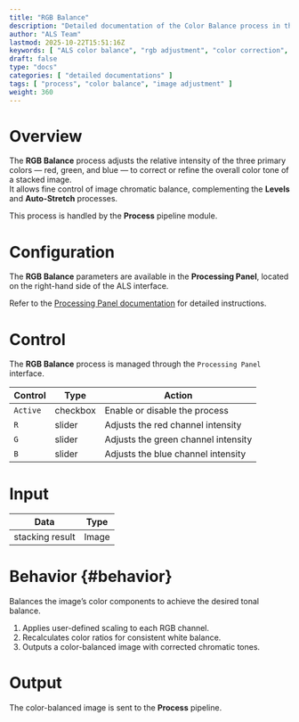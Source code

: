 ```yaml
---
title: "RGB Balance"
description: "Detailed documentation of the Color Balance process in the ALS Process module"
author: "ALS Team"
lastmod: 2025-10-22T15:51:16Z
keywords: [ "ALS color balance", "rgb adjustment", "color correction", "visual processing" ]
draft: false
type: "docs"
categories: [ "detailed documentations" ]
tags: [ "process", "color balance", "image adjustment" ]
weight: 360
---
```


# Overview

The **RGB Balance** process adjusts the relative intensity of the three primary colors — red, green, and blue — to correct or refine the overall color tone of a stacked image.  
It allows fine control of image chromatic balance, complementing the **Levels** and **Auto-Stretch** processes.

This process is handled by the **Process** pipeline module.

# Configuration

The **RGB Balance** parameters are available in the **Processing Panel**, located on the right-hand side of the 
ALS interface.

Refer to the [Processing Panel documentation](../../../../userguide/ui/processing/#balance-section) for detailed 
instructions.

# Control

The **RGB Balance** process is managed through the `Processing Panel` interface.

| Control  | Type     | Action                              |
|----------|----------|-------------------------------------|
| `Active` | checkbox | Enable or disable the process       |
| `R`      | slider   | Adjusts the red channel intensity   |
| `G`      | slider   | Adjusts the green channel intensity |
| `B`      | slider   | Adjusts the blue channel intensity  |

# Input

| Data            | Type  |
|-----------------|-------|
| stacking result | Image |

# Behavior {#behavior}

Balances the image’s color components to achieve the desired tonal balance.

1. Applies user-defined scaling to each RGB channel.  
2. Recalculates color ratios for consistent white balance.  
3. Outputs a color-balanced image with corrected chromatic tones.

# Output

The color-balanced image is sent to the **Process** pipeline.
